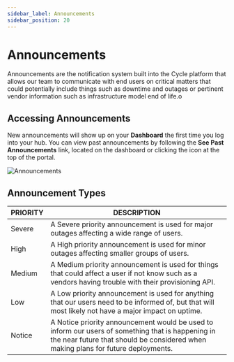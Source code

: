 ```yaml
---
sidebar_label: Announcements
sidebar_position: 20
---
```


# Announcements

Announcements are the notification system built into the Cycle platform that allows our team to communicate with end users on critical matters that could potentially include things such as downtime and outages or pertinent vendor information such as infrastructure model end of life.o
 

## Accessing Announcements

New announcements will show up on your **Dashboard** the first time you log into your hub. You can view past announcements by following the **See Past Announcements** link, located on the dashboard or clicking the icon at the top of the portal.

![Announcements](/imgs/status/announcements/announcements.png)

## Announcement Types

| PRIORITY | DESCRIPTION                                                                                                                                                                            |
| -------- | -------------------------------------------------------------------------------------------------------------------------------------------------------------------------------------- |
| Severe   | A Severe priority announcement is used for major outages affecting a wide range of users.                                                                                              |
| High     | A High priority announcement is used for minor outages affecting smaller groups of users.                                                                                              |
| Medium   | A Medium priority announcement is used for things that could affect a user if not know such as a vendors having trouble with their provisioning API.                                   |
| Low      | A Low priority announcement is used for anything that our users need to be informed of, but that will most likely not have a major impact on uptime.                                   |
| Notice   | A Notice priority announcement would be used to inform our users of something that is happening in the near future that should be considered when making plans for future deployments. |

